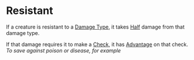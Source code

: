 # Resistant
If a creature is resistant to a [Damage Type](../Damage%20Types/!Damage%20Types.md), it takes [Half](../Foreword/Rule%20for%20rules.md#Halving) damage from that damage type.

If that damage requires it to make a [Check](../Game%20Procedures/Check.md), it has [Advantage](../Game%20Procedures/Dice%20Rolls/Advantage.md) on that check.
*To save against poison or disease, for example*